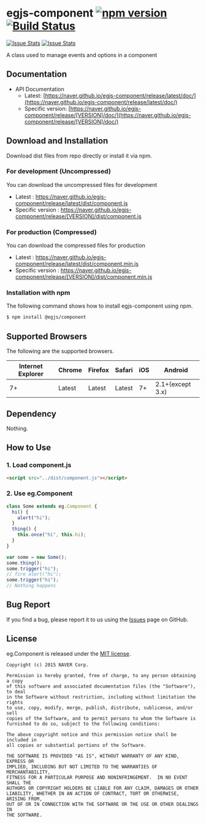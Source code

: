 # egjs-component [![npm version](https://badge.fury.io/js/%40egjs%2Fcomponent.svg)](https://badge.fury.io/js/%40egjs%2Fcomponent) [![Build Status](https://travis-ci.org/naver/egjs-component.svg?branch=master)](https://travis-ci.org/naver/egjs-component) 

[![Issue Stats](http://issuestats.com/github/naver/egjs-component/badge/pr?style=flat)](http://issuestats.com/github/naver/egjs-component)
[![Issue Stats](http://issuestats.com/github/naver/egjs-component/badge/issue?style=flat)](http://issuestats.com/github/naver/egjs-component)

A class used to manage events and options in a component


## Documentation
* API Documentation
    - Latest: [https://naver.github.io/egjs-component/release/latest/doc/](https://naver.github.io/egjs-component/release/latest/doc/)
    - Specific version: [https://naver.github.io/egjs-component/release/[VERSION]/doc/](https://naver.github.io/egjs-component/release/[VERSION]/doc/)


## Download and Installation

Download dist files from repo directly or install it via npm. 

### For development (Uncompressed)

You can download the uncompressed files for development

- Latest : https://naver.github.io/egjs-component/release/latest/dist/component.js
- Specific version : https://naver.github.io/egjs-component/release/[VERSION]/dist/component.js

### For production (Compressed)

You can download the compressed files for production

- Latest : https://naver.github.io/egjs-component/release/latest/dist/component.min.js
- Specific version : https://naver.github.io/egjs-component/release/[VERSION]/dist/component.min.js


### Installation with npm

The following command shows how to install egjs-component using npm.

```bash
$ npm install @egjs/component
```


## Supported Browsers
The following are the supported browsers.

|Internet Explorer|Chrome|Firefox|Safari|iOS|Android|
|---|---|---|---|---|---|
|7+|Latest|Latest|Latest|7+|2.1+(except 3.x)|



## Dependency
Nothing.

## How to Use

### 1. Load component.js
```html
<script src="../dist/component.js"></script>
```

### 2. Use eg.Component
```javascript
class Some extends eg.Component {
  hi() {
    alert("hi");
  }
  thing() {
    this.once("hi", this.hi);
  }
}

var some = new Some();
some.thing();
some.trigger("hi");
// fire alert("hi");
some.trigger("hi");
// Nothing happens
```

## Bug Report

If you find a bug, please report it to us using the [Issues](https://github.com/naver/egjs-component/issues) page on GitHub.


## License
eg.Component is released under the [MIT license](http://naver.github.io/egjs/license.txt).

```
Copyright (c) 2015 NAVER Corp.

Permission is hereby granted, free of charge, to any person obtaining a copy
of this software and associated documentation files (the "Software"), to deal
in the Software without restriction, including without limitation the rights
to use, copy, modify, merge, publish, distribute, sublicense, and/or sell
copies of the Software, and to permit persons to whom the Software is
furnished to do so, subject to the following conditions:

The above copyright notice and this permission notice shall be included in
all copies or substantial portions of the Software.

THE SOFTWARE IS PROVIDED "AS IS", WITHOUT WARRANTY OF ANY KIND, EXPRESS OR
IMPLIED, INCLUDING BUT NOT LIMITED TO THE WARRANTIES OF MERCHANTABILITY,
FITNESS FOR A PARTICULAR PURPOSE AND NONINFRINGEMENT.  IN NO EVENT SHALL THE
AUTHORS OR COPYRIGHT HOLDERS BE LIABLE FOR ANY CLAIM, DAMAGES OR OTHER
LIABILITY, WHETHER IN AN ACTION OF CONTRACT, TORT OR OTHERWISE, ARISING FROM,
OUT OF OR IN CONNECTION WITH THE SOFTWARE OR THE USE OR OTHER DEALINGS IN
THE SOFTWARE.
```
